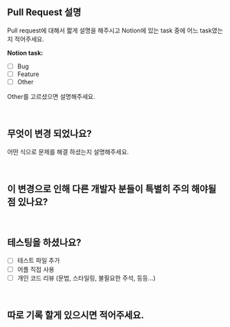 ## Pull Request 설명
Pull request에 대해서 짧게 설명을 해주시고 Notion에 있는 task 중에 어느 task였는지 적어주세요.


**Notion task:**

- [ ] Bug
- [ ] Feature
- [ ] Other

Other를 고르셨으면 설명해주세요.

<br />

## 무엇이 변경 되었나요?
어떤 식으로 문제를 해결 하셨는지 설명해주세요.

<br />

## 이 변경으로 인해 다른 개발자 분들이 특별히 주의 해야될 점 있나요?

<br />

## 테스팅을 하셨나요?
- [ ] 테스트 파일 추가
- [ ] 어플 직접 사용
- [ ] 개인 코드 리뷰 (문법, 스타일링, 불필요한 주석, 등등...)

<br />

## 따로 기록 할게 있으시면 적어주세요.


<br />
<br />
<br />
